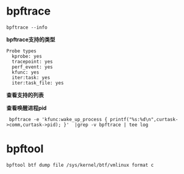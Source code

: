 # bpftrace

```
bpftrace --info
```

**bpftrace支持的类型**

```
Probe types
  kprobe: yes
  tracepoint: yes
  perf_event: yes
  kfunc: yes
  iter:task: yes
  iter:task_file: yes
```
**查看支持的列表**

**查看唤醒进程pid**
```
 bpftrace -e 'kfunc:wake_up_process { printf("%s:%d\n",curtask->comm,curtask->pid); }'  |grep -v bpftrace | tee log
```


# bpftool

 ```
 bpftool btf dump file /sys/kernel/btf/vmlinux format c
 ```